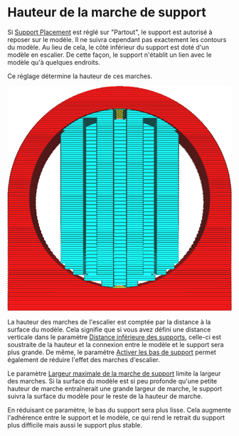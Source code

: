 Hauteur de la marche de support
===

Si [Support Placement](./support_type.md) est réglé sur "Partout", le support est autorisé à reposer sur le modèle. Il ne suivra cependant pas exactement les contours du modèle. Au lieu de cela, le côté inférieur du support est doté d'un modèle en escalier. De cette façon, le support n'établit un lien avec le modèle qu'à quelques endroits.

Ce réglage détermine la hauteur de ces marches.

![Marches d'escalier se formant au bas du support](../../../articles/images/support_bottom_stair_step_height.png)

La hauteur des marches de l'escalier est comptée par la distance à la surface du modèle. Cela signifie que si vous avez défini une distance verticale dans le paramètre [Distance inférieure des supports](./support_bottom_distance.md), celle-ci est soustraite de la hauteur et la connexion entre le modèle et le support sera plus grande. De même, le paramètre [Activer les bas de support](./support_bottom_enable.md) permet également de réduire l'effet des marches d'escalier.

Le paramètre [Largeur maximale de la marche de support](./support_bottom_stair_step_width.md) limite la largeur des marches. Si la surface du modèle est si peu profonde qu'une petite hauteur de marche entraînerait une grande largeur de marche, le support suivra la surface du modèle pour le reste de la hauteur de marche.

En réduisant ce paramètre, le bas du support sera plus lisse. Cela augmente l'adhérence entre le support et le modèle, ce qui rend le retrait du support plus difficile mais aussi le support plus stable.
